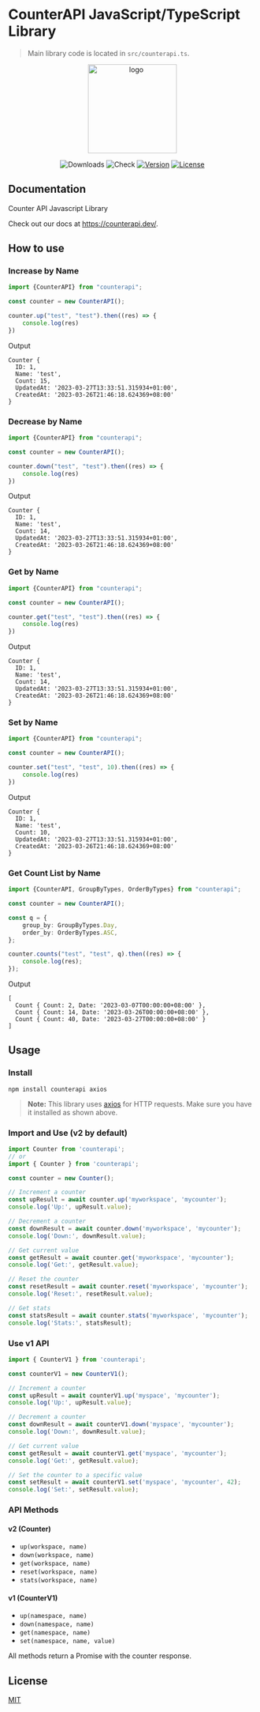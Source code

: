 # CounterAPI JavaScript/TypeScript Library

> Main library code is located in `src/counterapi.ts`.

<p align="center">
  <a href="https://counterapi.dev/" target="_blank">
    <img width="180" src="https://counterapi.dev/img/logo.png" alt="logo">
  </a>
</p>

<p align="center">
    <img src="https://img.shields.io/npm/dm/counterapi.svg" alt="Downloads">
    <img src="https://img.shields.io/github/workflow/status/counterapi/counter-js/Tests" alt="Check">
    <a href="https://www.npmjs.com/package/counterapi"><img src="https://img.shields.io/npm/v/counterapi.svg" alt="Version"></a>
    <a href="https://github.com/counterapi/counter-js/blob/master/LICENSE"><img src="https://img.shields.io/github/license/counterapi/counter-js" alt="License"></a>
</p>

## Documentation

Counter API Javascript Library

Check out our docs at https://counterapi.dev/.

## How to use

### Increase by Name

```typescript
import {CounterAPI} from "counterapi";

const counter = new CounterAPI();

counter.up("test", "test").then((res) => {
    console.log(res)
})
```

Output

```shell
Counter {
  ID: 1,
  Name: 'test',
  Count: 15,
  UpdatedAt: '2023-03-27T13:33:51.315934+01:00',
  CreatedAt: '2023-03-26T21:46:18.624369+08:00'
}
```

### Decrease by Name

```typescript
import {CounterAPI} from "counterapi";

const counter = new CounterAPI();

counter.down("test", "test").then((res) => {
    console.log(res)
})
```

Output

```shell
Counter {
  ID: 1,
  Name: 'test',
  Count: 14,
  UpdatedAt: '2023-03-27T13:33:51.315934+01:00',
  CreatedAt: '2023-03-26T21:46:18.624369+08:00'
}
```

### Get by Name

```typescript
import {CounterAPI} from "counterapi";

const counter = new CounterAPI();

counter.get("test", "test").then((res) => {
    console.log(res)
})
```

Output

```shell
Counter {
  ID: 1,
  Name: 'test',
  Count: 14,
  UpdatedAt: '2023-03-27T13:33:51.315934+01:00',
  CreatedAt: '2023-03-26T21:46:18.624369+08:00'
}
```

### Set by Name

```typescript
import {CounterAPI} from "counterapi";

const counter = new CounterAPI();

counter.set("test", "test", 10).then((res) => {
    console.log(res)
})
```

Output

```shell
Counter {
  ID: 1,
  Name: 'test',
  Count: 10,
  UpdatedAt: '2023-03-27T13:33:51.315934+01:00',
  CreatedAt: '2023-03-26T21:46:18.624369+08:00'
}
```

### Get Count List by Name

```typescript
import {CounterAPI, GroupByTypes, OrderByTypes} from "counterapi";

const counter = new CounterAPI();

const q = {
    group_by: GroupByTypes.Day,
    order_by: OrderByTypes.ASC,
};

counter.counts("test", "test", q).then((res) => {
    console.log(res);
});
```

Output

```shell
[
  Count { Count: 2, Date: '2023-03-07T00:00:00+08:00' },
  Count { Count: 14, Date: '2023-03-26T00:00:00+08:00' },
  Count { Count: 40, Date: '2023-03-27T00:00:00+08:00' }
]
```

## Usage

### Install

```
npm install counterapi axios
```

> **Note:** This library uses [axios](https://github.com/axios/axios) for HTTP requests. Make sure you have it installed as shown above.

### Import and Use (v2 by default)

```ts
import Counter from 'counterapi';
// or
import { Counter } from 'counterapi';

const counter = new Counter();

// Increment a counter
const upResult = await counter.up('myworkspace', 'mycounter');
console.log('Up:', upResult.value);

// Decrement a counter
const downResult = await counter.down('myworkspace', 'mycounter');
console.log('Down:', downResult.value);

// Get current value
const getResult = await counter.get('myworkspace', 'mycounter');
console.log('Get:', getResult.value);

// Reset the counter
const resetResult = await counter.reset('myworkspace', 'mycounter');
console.log('Reset:', resetResult.value);

// Get stats
const statsResult = await counter.stats('myworkspace', 'mycounter');
console.log('Stats:', statsResult);
```

### Use v1 API

```ts
import { CounterV1 } from 'counterapi';

const counterV1 = new CounterV1();

// Increment a counter
const upResult = await counterV1.up('myspace', 'mycounter');
console.log('Up:', upResult.value);

// Decrement a counter
const downResult = await counterV1.down('myspace', 'mycounter');
console.log('Down:', downResult.value);

// Get current value
const getResult = await counterV1.get('myspace', 'mycounter');
console.log('Get:', getResult.value);

// Set the counter to a specific value
const setResult = await counterV1.set('myspace', 'mycounter', 42);
console.log('Set:', setResult.value);
```

### API Methods

#### v2 (Counter)
- `up(workspace, name)`
- `down(workspace, name)`
- `get(workspace, name)`
- `reset(workspace, name)`
- `stats(workspace, name)`

#### v1 (CounterV1)
- `up(namespace, name)`
- `down(namespace, name)`
- `get(namespace, name)`
- `set(namespace, name, value)`

All methods return a Promise with the counter response.

## License

[MIT](https://github.com/counterapi/counter-js/blob/master/LICENSE)
